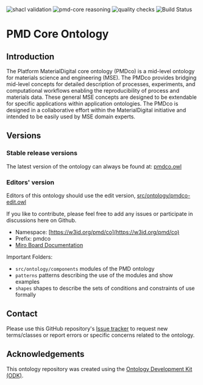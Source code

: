 
![shacl validation](https://github.com/materialdigital/core-ontology/actions/workflows/shacl.yaml/badge.svg?branch=develop-3.0.0)
![pmd-core reasoning](https://github.com/materialdigital/core-ontology/actions/workflows/reasoning.yaml/badge.svg?branch=develop-3.0.0)
![quality checks](https://github.com/materialdigital/core-ontology/actions/workflows/qc.yaml/badge.svg?branch=develop-3.0.0)
![Build Status](https://github.com/materialdigital/core-ontology/actions/workflows/qc.yml/badge.svg)



# PMD Core Ontology

## Introduction

The Platform MaterialDigital core ontology (PMDco) is a mid-level ontology for materials science and engineering (MSE). The PMDco provides bridging mid-level concepts for detailed description of processes, experiments, and computational workflows enabling the reproducibility of process and materials data. These general MSE concepts are designed to be extendable for specific applications within application ontologies. The PMDco is designed in a collaborative effort within the MaterialDigital initiative and intended to be easily used by MSE domain experts.

## Versions

### Stable release versions

The latest version of the ontology can always be found at: [pmdco.owl](pmdco.owl)

### Editors' version

Editors of this ontology should use the edit version, 
[src/ontology/pmdco-edit.owl](src/ontology/pmdco-edit.owl)

If you like to contribute, please feel free to add any issues or participate in discussions here on Github.

- Namespace: [https://w3id.org/pmd/co](https://w3id.org/pmd/co)
- Prefix: pmdco
- [Miro Board Documentation](https://miro.com/app/board/uXjVNOTPrFo=/)

Important Folders: 

 - ```src/ontology/components```    modules of the PMD ontology
 - ```patterns```    patterns describing the use of the modules and show examples
 - ```shapes```    shapes to describe the sets of conditions and constraints of use formally


## Contact

Please use this GitHub repository's [Issue tracker](https://github.com/materialdigital/core-ontology/issues) to request new terms/classes or report errors or specific concerns related to the ontology.

## Acknowledgements

This ontology repository was created using the [Ontology Development Kit (ODK)](https://github.com/INCATools/ontology-development-kit).
